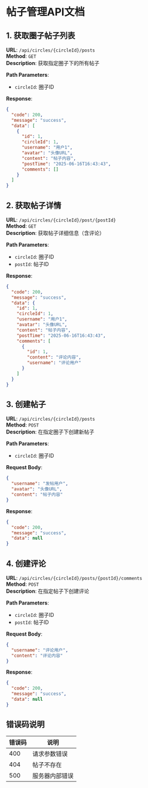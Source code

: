 # 帖子管理API文档

## 1. 获取圈子帖子列表

**URL**: `/api/circles/{circleId}/posts`  
**Method**: `GET`  
**Description**: 获取指定圈子下的所有帖子

**Path Parameters**:
- `circleId`: 圈子ID

**Response**:
```json
{
  "code": 200,
  "message": "success",
  "data": [
    {
      "id": 1,
      "circleId": 1,
      "username": "用户1",
      "avatar": "头像URL",
      "content": "帖子内容",
      "postTime": "2025-06-16T16:43:43",
      "comments": []
    }
  ]
}
```

## 2. 获取帖子详情

**URL**: `/api/circles/{circleId}/post/{postId}`  
**Method**: `GET`  
**Description**: 获取帖子详细信息（含评论）

**Path Parameters**:
- `circleId`: 圈子ID
- `postId`: 帖子ID

**Response**:
```json
{
  "code": 200,
  "message": "success",
  "data": {
    "id": 1,
    "circleId": 1,
    "username": "用户1",
    "avatar": "头像URL",
    "content": "帖子内容",
    "postTime": "2025-06-16T16:43:43",
    "comments": [
      {
        "id": 1,
        "content": "评论内容",
        "username": "评论用户"
      }
    ]
  }
}
```

## 3. 创建帖子

**URL**: `/api/circles/{circleId}/posts`  
**Method**: `POST`  
**Description**: 在指定圈子下创建新帖子

**Path Parameters**:
- `circleId`: 圈子ID

**Request Body**:
```json
{
  "username": "发帖用户",
  "avatar": "头像URL",
  "content": "帖子内容"
}
```

**Response**:
```json
{
  "code": 200,
  "message": "success",
  "data": null
}
```

## 4. 创建评论

**URL**: `/api/circles/{circleId}/posts/{postId}/comments`  
**Method**: `POST`  
**Description**: 在指定帖子下创建评论

**Path Parameters**:
- `circleId`: 圈子ID
- `postId`: 帖子ID

**Request Body**:
```json
{
  "username": "评论用户",
  "content": "评论内容"
}
```

**Response**:
```json
{
  "code": 200,
  "message": "success",
  "data": null
}
```

## 错误码说明

| 错误码 | 说明 |
|--------|------|
| 400 | 请求参数错误 |
| 404 | 帖子不存在 |
| 500 | 服务器内部错误 |